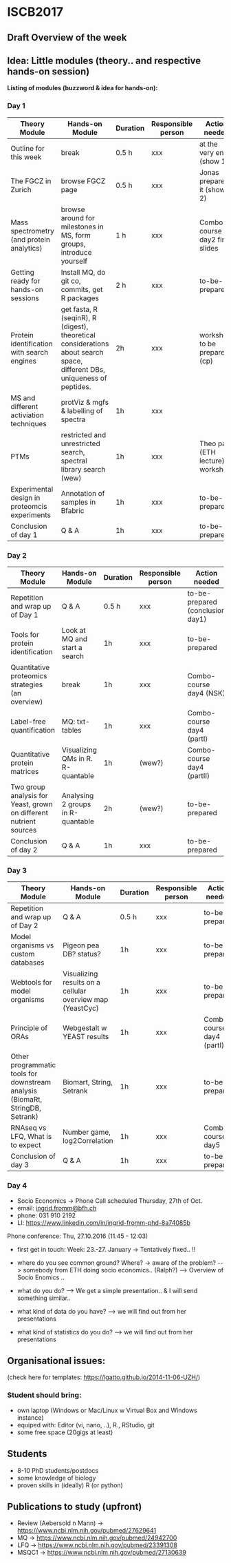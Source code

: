 # ISCB2017

## Draft Overview of the week

## Idea: Little modules (theory.. and respective hands-on session)

**Listing of modules (buzzword & idea for hands-on):**



### Day 1

Theory Module | Hands-on Module | Duration | Responsible person | Action needed
------------ | ------------- | ------------- | ------------- | ------------- 
Outline for this week | break | 0.5 h | xxx | at the very end (show 1)
The FGCZ in Zurich | browse FGCZ page | 0.5 h | xxx | Jonas prepares it (show 2)
Mass spectrometry (and protein analytics) | browse around for milestones in MS, form groups, introduce yourself | 1 h | xxx | Combo course day2 first slides
Getting ready for hands-on sessions | Install MQ, do git co, commits, get R packages | 2 h | xxx | to-be-prepared
Protein identification with search engines | get fasta, R (seqinR), R (digest), theoretical considerations about search space, different DBs, uniqueness of peptides.  | 2h | xxx | workshop to be prepared (cp)
MS and different activiation techniques | protViz & mgfs & labelling of spectra | 1h | xxx
PTMs | restricted and unrestricted search, spectral library search (wew) | 1h | xxx | Theo part (ETH lecture) , workshop!
Experimental design in proteomcis experiments | Annotation of samples in Bfabric | 1h | xxx | to-be-prepared
Conclusion of day 1 | Q & A | 1h | xxx | to-be-prepared



### Day 2

Theory Module | Hands-on Module | Duration | Responsible person | Action needed
------------ | ------------- | ------------- | ------------- | -------------  
Repetition and wrap up of Day 1 | Q & A | 0.5 h | xxx | to-be-prepared (conclusion day1)
Tools for protein identification | Look at MQ and start a search | 1h | xxx | to-be-prepared
Quantitative proteomics strategies (an overview) | break | 1h | xxx | Combo-course day4 (NSK)
Label-free quantification | MQ: txt-tables | 1h | xxx | Combo-course day4 (partI)
Quantitative protein matrices | Visualizing QMs in R. R-quantable  | 1h | (wew?) | Combo-course day4 (partII)
Two group analysis for Yeast, grown on different nutrient sources | Analysing 2 groups in R-quantable | 2h | (wew?) | to-be-prepared
Conclusion of day 2 | Q & A | 1h | xxx | to-be-prepared



### Day 3
Theory Module | Hands-on Module | Duration | Responsible person | Action needed
------------ | ------------- | ------------- | ------------- | -------------  
Repetition and wrap up of Day 2| Q & A | 0.5 h | xxx | to-be-prepared
Model organisms vs custom databases | Pigeon pea DB? status? | 1h | xxx | to-be-prepared
Webtools for model organisms | Visualizing results on a cellular overview map (YeastCyc) | 1h | xxx | to-be-prepared
Principle of ORAs |  Webgestalt w YEAST results | 1h | xxx | Combo-course day4 (partI)
Other programmatic tools for downstream analysis (BiomaRt, StringDB, Setrank) | Biomart, String, Setrank | 1h | xxx | to-be-prepared
RNAseq vs LFQ, What is to expect | Number game, log2Correlation | 1h | xxx | Combo-course day5
Conclusion of day 3 | Q & A | 1h | xxx | to-be-prepared



### Day 4

- Socio Economics
-> Phone Call scheduled Thursday, 27th of Oct.
- email: ingrid.fromm@bfh.ch
- phone: 031 910 2192 
- LI: https://www.linkedin.com/in/ingrid-fromm-phd-8a74085b


Phone conference: Thu, 27.10.2016 (11.45 - 12:03)
- first get in touch: Week: 23.-27. January -> Tentatively fixed.. !!
- where do you see common ground? Where? -> aware of the problem?
--> somebody from ETH doing socio economics.. (Ralph?)
--> Overview of Socio Enomics .. 

- what do you do?
--> We get a simple presentation.. & I will send something similar.. 
- what kind of data do you have? --> we will find out from her presentations
- what kind of statistics do you do? --> we will find out from her presentations 


## Organisational issues:
(check here for templates: https://lgatto.github.io/2014-11-06-UZH/)

### Student should bring:
- own laptop (Windows or Mac/Linux w Virtual Box and Windows instance)
- equiped with: Editor (vi, nano, ..), R., RStudio, git
- some free space (20gigs at least)


## Students
- 8-10 PhD students/postdocs
- some knowledge of biology
- proven skills in (ideally) R (or python)


## Publications to study (upfront)
- Review (Aebersold n Mann) -> https://www.ncbi.nlm.nih.gov/pubmed/27629641
- MQ -> https://www.ncbi.nlm.nih.gov/pubmed/24942700
- LFQ -> https://www.ncbi.nlm.nih.gov/pubmed/23391308
- MSQC1 -> https://www.ncbi.nlm.nih.gov/pubmed/27130639
